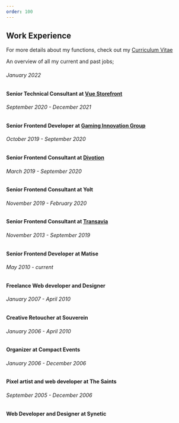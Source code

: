 ```yaml
---
order: 100
---
```


## Work Experience



For more details about my functions, check out my [Curriculum Vitae](https://sil.mt/about/cv)

An overview of all my current and past jobs;

<article class="experience experience--current">

###### January 2022

#### Senior Technical Consultant at [Vue Storefront](https://www.vuestorefront.io)

</article>

<article class="experience">

###### September 2020 - December 2021

#### Senior Frontend Developer at [Gaming Innovation Group](https://gig.com)

</article>

<article class="experience">

###### October 2019 - September 2020

#### Senior Frontend Consultant at [Divotion](https://www.divotion.com)

</article>

<article class="experience">

###### March 2019 - September 2020

#### Senior Frontend Consultant at Yolt

</article>

<article class="experience">

###### November 2019 - February 2020

#### Senior Frontend Consultant at [Transavia](https://www.transavia.com)

</article>

<article class="experience">

###### November 2013 - September 2019

#### Senior Frontend Developer at Matise

</article>

<article class="experience">

###### May 2010 - current

#### Freelance Web developer and Designer

</article>

<article class="experience">

###### January 2007 - April 2010

#### Creative Retoucher at Souverein

</article>

<article class="experience">

###### January 2006 - April 2010

#### Organizer at Compact Events

</article>

<article class="experience">

###### January 2006 - December 2006

#### Pixel artist and web developer at The Saints

</article>

<article class="experience">

###### September 2005 - December 2006

#### Web Developer and Designer at Synetic

</article>


